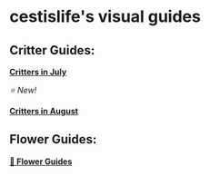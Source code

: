 # cestislife's visual guides

## Critter Guides:
[**Critters in July**](https://cestislife.github.io/critters_july)

*⭐ New!* 

[**Critters in August**](https://cestislife.github.io/critters_august)

## Flower Guides:
[**🌹 Flower Guides**](https://cestislife.github.io/flower_guides)
